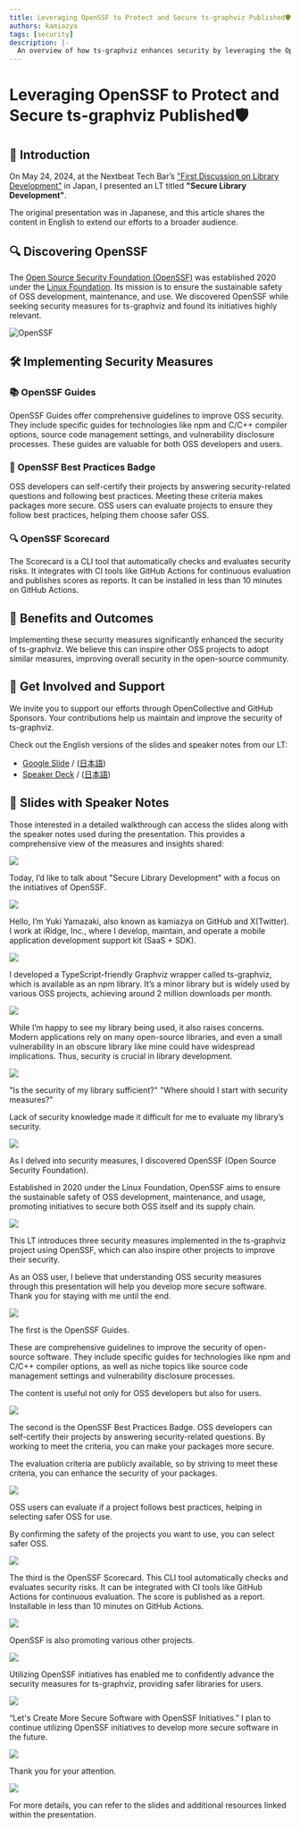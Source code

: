 ```yaml
---
title: Leveraging OpenSSF to Protect and Secure ts-graphviz Published🛡️
authors: kamiazya
tags: [security]
description: |-
  An overview of how ts-graphviz enhances security by leveraging the Open Source Security Foundation (OpenSSF) initiatives. The article outlines measures implemented to protect and secure the ts-graphviz ecosystem, ensuring a safer development environment for users.
---
```

# Leveraging OpenSSF to Protect and Secure ts-graphviz Published🛡️
## 📅 Introduction
On May 24, 2024, at the Nextbeat Tech Bar’s ["First Discussion on Library Development"](https://nextbeat.connpass.com/event/312789/) in Japan, I presented an LT titled **"Secure Library Development"**.

The original presentation was in Japanese, and this article shares the content in English to extend our efforts to a broader audience.

<!-- truncate -->

## 🔍 Discovering OpenSSF
The [Open Source Security Foundation (OpenSSF)](https://openssf.org/) was established 2020 under the [Linux Foundation](https://www.linuxfoundation.org/).
Its mission is to ensure the sustainable safety of OSS development, maintenance, and use. We discovered OpenSSF while seeking security measures for ts-graphviz and found its initiatives highly relevant.

![OpenSSF](https://openssf.org/wp-content/uploads/2023/04/Layer-13.png)

## 🛠️ Implementing Security Measures

### 📚 OpenSSF Guides
OpenSSF Guides offer comprehensive guidelines to improve OSS security. They include specific guides for technologies like npm and C/C++ compiler options, source code management settings, and vulnerability disclosure processes. These guides are valuable for both OSS developers and users.

### 🏅 OpenSSF Best Practices Badge
OSS developers can self-certify their projects by answering security-related questions and following best practices. Meeting these criteria makes packages more secure. OSS users can evaluate projects to ensure they follow best practices, helping them choose safer OSS.

### 🔍 OpenSSF Scorecard
The Scorecard is a CLI tool that automatically checks and evaluates security risks. It integrates with CI tools like GitHub Actions for continuous evaluation and publishes scores as reports. It can be installed in less than 10 minutes on GitHub Actions.

## 🚀 Benefits and Outcomes
Implementing these security measures significantly enhanced the security of ts-graphviz. We believe this can inspire other OSS projects to adopt similar measures, improving overall security in the open-source community.

## 🌟 Get Involved and Support
We invite you to support our efforts through OpenCollective and GitHub Sponsors. Your contributions help us maintain and improve the security of ts-graphviz.

Check out the English versions of the slides and speaker notes from our LT:

- [Google Slide](https://docs.google.com/presentation/d/e/2PACX-1vQAUNsc26XXbmIr2UaR3GtMd-iNADtJebK-FBgyqiNHVZ-1yQBxFuGOLKQohYejXjzm8C-DByC6ecmp/pub?start=false&loop=false&slide=id.p) / ([日本語](https://docs.google.com/presentation/d/e/2PACX-1vQKliPNP2Yiqq88xVnTsf944YtWhZY2DvSExc790pYmpthSR30SSxVpp06MMPmD6Ea1TqUfd44tflMI/pub?start=false&loop=false&slide=id.p))
- [Speaker Deck](https://speakerdeck.com/kamiazya/secure-library-development-practical-oss-security-with-openssf) / ([日本語](https://speakerdeck.com/kamiazya/sekiyuanaraiburarikai-fa-openssfdeshi-meruosssekiyuriteinoshi-jian-tohuo-yong))


## 📄 Slides with Speaker Notes

Those interested in a detailed walkthrough can access the slides along with the speaker notes used during the presentation. This provides a comprehensive view of the measures and insights shared:

![](./slides/0.png)

Today, I’d like to talk about "Secure Library Development" with a focus on the initiatives of OpenSSF.

![](./slides/1.png)

Hello, I’m Yuki Yamazaki, also known as kamiazya on GitHub and X(Twitter).
I work at iRidge, Inc., where I develop, maintain, and operate a mobile application development support kit (SaaS + SDK).

![](./slides/2.png)

I developed a TypeScript-friendly Graphviz wrapper called ts-graphviz, which is available as an npm library.
It’s a minor library but is widely used by various OSS projects, achieving around 2 million downloads per month.

![](./slides/3.png)

While I’m happy to see my library being used, it also raises concerns.
Modern applications rely on many open-source libraries, and even a small vulnerability in an obscure library like mine could have widespread implications.
Thus, security is crucial in library development.

![](./slides/4.png)

"Is the security of my library sufficient?"
"Where should I start with security measures?"

Lack of security knowledge made it difficult for me to evaluate my library’s security.

![](./slides/5.png)

As I delved into security measures, I discovered OpenSSF (Open Source Security Foundation).

Established in 2020 under the Linux Foundation, OpenSSF aims to ensure the sustainable safety of OSS development, maintenance, and usage, promoting initiatives to secure both OSS itself and its supply chain.

![](./slides/6.png)

This LT introduces three security measures implemented in the ts-graphviz project using OpenSSF, which can also inspire other projects to improve their security.

As an OSS user, I believe that understanding OSS security measures through this presentation will help you develop more secure software.
Thank you for staying with me until the end.

![](./slides/7.png)

The first is the OpenSSF Guides.

These are comprehensive guidelines to improve the security of open-source software.
They include specific guides for technologies like npm and C/C++ compiler options, as well as niche topics like source code management settings and vulnerability disclosure processes.

The content is useful not only for OSS developers but also for users.

![](./slides/8.png)

The second is the OpenSSF Best Practices Badge. OSS developers can self-certify their projects by answering security-related questions.
By working to meet the criteria, you can make your packages more secure.

The evaluation criteria are publicly available, so by striving to meet these criteria, you can enhance the security of your packages.

![](./slides/9.png)

OSS users can evaluate if a project follows best practices, helping in selecting safer OSS for use.

By confirming the safety of the projects you want to use, you can select safer OSS.

![](./slides/10.png)

The third is the OpenSSF Scorecard.
This CLI tool automatically checks and evaluates security risks.
It can be integrated with CI tools like GitHub Actions for continuous evaluation. The score is published as a report.
Installable in less than 10 minutes on GitHub Actions.

![](./slides/11.png)

OpenSSF is also promoting various other projects.

![](./slides/12.png)

Utilizing OpenSSF initiatives has enabled me to confidently advance the security measures for ts-graphviz, providing safer libraries for users.

![](./slides/13.png)

“Let's Create More Secure Software with OpenSSF Initiatives.”
I plan to continue utilizing OpenSSF initiatives to develop more secure software in the future.

![](./slides/14.png)

Thank you for your attention.

![](./slides/15.png)

For more details, you can refer to the slides and additional resources linked within the presentation.

